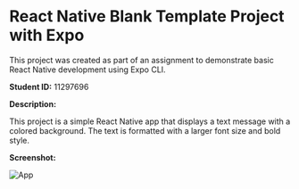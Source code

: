 # React Native Blank Template Project with Expo

This project was created as part of an assignment to demonstrate basic React Native development using Expo CLI.

**Student ID:** 11297696

**Description:**

This project is a simple React Native app that displays a text message with a colored background. The text is formatted with a larger font size and bold style.


**Screenshot:**

![App](<rn-assignment2-ID-11297696/App/Screenshot 2024-05-26 150044.png>)

